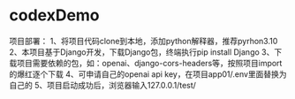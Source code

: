 # codexDemo
项目部署：
1、将项目代码clone到本地，添加python解释器，推荐pyrhon3.10
2、本项目基于Django开发，下载Django包，终端执行pip install Django
3、下载项目需要依赖的包，如：openai、django-cors-headers等，按照项目import的爆红逐个下载
4、可申请自己的openai api key，在项目app01/.env里面替换为自己的
5、项目启动成功后，浏览器输入127.0.0.1/test/

